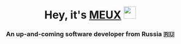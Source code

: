 <h1 align="center">Hey, it's <a href="https://t.me/WPAWPS" target="_blank">MEUX</a> 
<img src="https://www.emojiall.com/images/60/telegram/1f48a.gif" height="32"/></h1>
<h3 align="center">An up-and-coming software developer from Russia 🇷🇺</h3>
